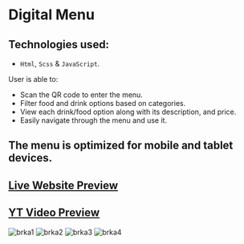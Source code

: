 # Digital Menu

## Technologies used:

- `Html`, `Scss` & `JavaScript`.

User is able to:

* Scan the QR code to enter the menu.
* Filter food and drink options based on categories.
* View each drink/food option along with its description, and price.
* Easily navigate through the menu and use it.

## The menu is optimized for mobile and tablet devices.

## [Live Website Preview](https://www.kodbrku.rs)
## [YT Video Preview](https://www.youtube.com/watch?v=rbmjtL3bDBA)

![brka1](https://user-images.githubusercontent.com/95870159/204083921-de4d29d6-5fee-4770-9251-af4fc27a17c5.png)
![brka2](https://user-images.githubusercontent.com/95870159/204083924-f1249ff0-efce-4668-91dc-a26ea8e8a052.png)
![brka3](https://user-images.githubusercontent.com/95870159/204083926-a0c25f11-a88b-423d-812d-f00f2f8dad55.png)
![brka4](https://user-images.githubusercontent.com/95870159/204083930-599eb0ae-f947-4d1a-ac9c-00a388cbf016.png)
